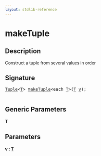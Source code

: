 ```yaml
---
layout: stdlib-reference
---
```


# makeTuple

## Description

Construct a tuple from several values in order




## Signature 

<pre>
<a href="../types/tuple-0/index.html" class="code_type">Tuple</a>&lt;<a href="maketuple-4.html#typeparam-T" class="code_type">T</a>&gt; <a href="maketuple-4.html">makeTuple</a>&lt;<span class="code_keyword">each</span> <a href="maketuple-4.html#typeparam-T" class="code_type">T</a>&gt;(<a href="maketuple-4.html#typeparam-T" class="code_type">T</a> <a href="maketuple-4.html#decl-v" class="code_param">v</a>);

</pre>

## Generic Parameters

####  <a id="typeparam-T"></a>T

## Parameters

####  <a id="decl-v"></a>v  : [T](maketuple-4.html#typeparam-T)

